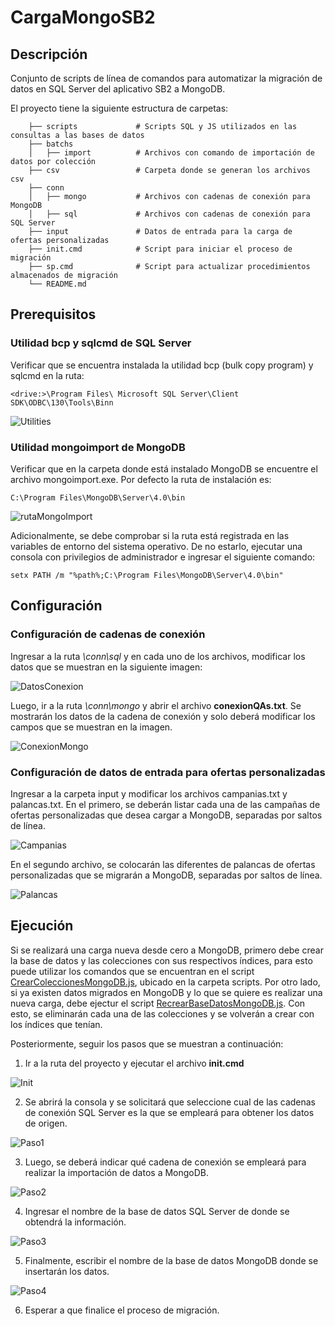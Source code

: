 # CargaMongoSB2

## Descripción
Conjunto de scripts de línea de comandos para automatizar la migración de datos en SQL Server del aplicativo SB2 a MongoDB.

El proyecto tiene la siguiente estructura de carpetas:
```
    ├── scripts				# Scripts SQL y JS utilizados en las consultas a las bases de datos
    ├── batchs                  
    │   ├── import			# Archivos con comando de importación de datos por colección
    ├── csv				    # Carpeta donde se generan los archivos csv
    ├── conn			    
    │   ├── mongo			# Archivos con cadenas de conexión para MongoDB
    │   ├── sql				# Archivos con cadenas de conexión para SQL Server 
    ├── input				# Datos de entrada para la carga de ofertas personalizadas
    ├── init.cmd			# Script para iniciar el proceso de migración
    ├── sp.cmd				# Script para actualizar procedimientos almacenados de migración
    └── README.md
```

## Prerequisitos

### Utilidad bcp y sqlcmd de SQL Server 
Verificar que se encuentra instalada la utilidad bcp (bulk copy program) y sqlcmd en la ruta:
```
<drive:>\Program Files\ Microsoft SQL Server\Client SDK\ODBC\130\Tools\Binn
```
![Utilities](doc/imgs/Utilities.png)

### Utilidad mongoimport de MongoDB 
Verificar que en la carpeta donde está instalado MongoDB se encuentre el archivo mongoimport.exe. Por defecto la ruta de instalación es:
```
C:\Program Files\MongoDB\Server\4.0\bin
```
![rutaMongoImport](doc/imgs/rutaMongoImport.png)

Adicionalmente, se debe comprobar si la ruta está registrada en las variables de entorno del sistema operativo. De no estarlo, ejecutar una consola con privilegios de administrador e ingresar el siguiente comando:

```
setx PATH /m "%path%;C:\Program Files\MongoDB\Server\4.0\bin"
```
## Configuración
### Configuración de cadenas de conexión
Ingresar a la ruta _\conn\sql_ y en cada uno de los archivos, modificar los datos que se muestran en la siguiente imagen:

![DatosConexion](doc/imgs/DatosConexion.png)

Luego, ir a la ruta _\conn\mongo_ y abrir el archivo __conexionQAs.txt__. Se mostrarán los datos de la cadena de conexión y solo deberá modificar los campos que se muestran en la imagen.

![ConexionMongo](doc/imgs/ConexionMongo.png)

### Configuración de datos de entrada para ofertas personalizadas
Ingresar a la carpeta input y modificar los archivos campanias.txt y palancas.txt. En el primero, se deberán listar cada una de las campañas de ofertas personalizadas que desea cargar a MongoDB, separadas por saltos de línea.

![Campanias](doc/imgs/Campanias.png)

En el segundo archivo, se colocarán las diferentes de palancas de ofertas personalizadas que se migrarán a MongoDB, separadas por saltos de línea.

![Palancas](doc/imgs/palancas.png)

## Ejecución
Si se realizará una carga nueva desde cero a MongoDB, primero debe crear la base de datos y las colecciones con sus respectivos índices, para esto puede utilizar los comandos que se encuentran en el script [CrearColeccionesMongoDB.js](/scripts/CrearColeccionesMongoDB.js), ubicado en la carpeta scripts. Por otro lado, si ya existen datos migrados en MongoDB y lo que se quiere es realizar una nueva carga, debe ejectur el script [RecrearBaseDatosMongoDB.js](/scripts/RecrearBaseDatosMongoDB.js). Con esto, se eliminarán cada una de las colecciones y se volverán a crear con los índices que tenían. 

Posteriormente, seguir los pasos que se muestran a continuación:

1. Ir a la ruta del proyecto y ejecutar el archivo __init.cmd__

![Init](doc/imgs/init.png)

2. Se abrirá la consola y se solicitará que seleccione cual de las cadenas de conexión SQL Server es la que se empleará para obtener los datos de origen.

![Paso1](doc/imgs/Paso1.png)

3. Luego, se deberá indicar qué cadena de conexión se empleará para realizar la importación de datos a MongoDB.

![Paso2](doc/imgs/Paso2.png)

4. Ingresar el nombre de la base de datos SQL Server de donde se obtendrá la información.

![Paso3](doc/imgs/Paso3.png)

5. Finalmente, escribir el nombre de la base de datos MongoDB donde se insertarán los datos. 

![Paso4](doc/imgs/Paso4.png)

6. Esperar a que finalice el proceso de migración.